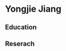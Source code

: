 # Yongjie Jiang

## Education

## Reserach

<!---
rudin-jiang/rudin-jiang is a ✨ special ✨ repository because its `README.md` (this file) appears on your GitHub profile.
You can click the Preview link to take a look at your changes.
--->
